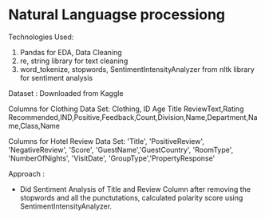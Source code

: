 # Natural Languagse processiong

Technologies Used:
1. Pandas for EDA, Data Cleaning
2. re, string library for text cleaning
3. word_tokenize, stopwords, SentimentIntensityAnalyzer from nltk library for sentiment analysis

Dataset :
Downloaded from Kaggle

Columns for Clothing Data Set:
Clothing, ID Age Title ReviewText,Rating Recommended,IND,Positive,Feedback,Count,Division,Name,Department,Name,Class,Name

Columns for Hotel Review Data Set:
'Title', 'PositiveReview', 'NegativeReview', 'Score', 'GuestName','GuestCountry', 'RoomType', 'NumberOfNights', 'VisitDate', 'GroupType','PropertyResponse'

Approach :
- Did Sentiment Analysis of Title and Review Column after removing the stopwords and all the punctutations, calculated polarity score using SentimentIntensityAnalyzer.
